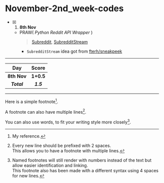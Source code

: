 # November-2nd_week-codes

- [x] 1. **8th Nov**
  - PRAW( _Python Reddit API Wrapper_ )
       > [Subreddit](https://praw.readthedocs.io/en/latest/code_overview/models/subreddit.html), [SubredditStream](https://praw.readthedocs.io/en/stable/code_overview/other/subredditstream.html)
       - `SubredditStream` idea got from [fterh/sneakpeek](https://github.com/fterh/sneakpeek/blob/master/main.py)

<hr>
<div align="center">

Day      | Score
:--------------:|:----------------:
**8th Nov** | **1+0.5**
***Total***     | ***1.5***
     
</div>
<hr>
<!--Below part needs to be edited-->

Here is a simple footnote[^1].

A footnote can also have multiple lines[^2].  

You can also use words, to fit your writing style more closely[^note].

[^1]: My reference.
[^2]: Every new line should be prefixed with 2 spaces.  
  This allows you to have a footnote with multiple lines.
[^note]:
    Named footnotes will still render with numbers instead of the text but allow easier identification and linking.  
    This footnote also has been made with a different syntax using 4 spaces for new lines.
